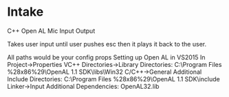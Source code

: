 # Intake
C++ Open AL Mic Input Output


Takes user input until user pushes esc then it plays it back to the user.


All paths would be your config props
Setting up Open AL in VS2015
In Project->Properties
  VC++ Directories->Library Directories: C:\Program Files %28x86%29\OpenAL 1.1 SDK\libs\Win32
C/C++->General
  Additional Include Directories: C:\Program Files %28x86%29\OpenAL 1.1 SDK\include
Linker->Input
  Additional Dependencies: OpenAL32.lib
  
